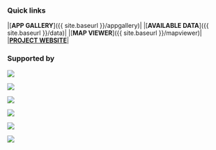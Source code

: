 ### Quick links

|[**APP GALLERY**]({{ site.baseurl }}/appgallery)|
|[**AVAILABLE DATA**]({{ site.baseurl }}/data)|
|[**MAP VIEWER**]({{ site.baseurl }}/mapviewer)|
|[**PROJECT WEBSITE**](http://www.citysdk.eu/)|

### Supported by

<div class="logos">
  <p><a href="http://www.waag.org/"><img src="{{ site.baseurl }}/img/logos/waag.png" /></a></p>
  <p><a href="http://www.citysdk.eu/"><img src="{{ site.baseurl }}/img/logos/citysdk.png" /></a></p>
  <p><a href="http://www.civity.nl/"><img src="{{ site.baseurl }}/img/logos/civity.jpg" /></a></p>
  <p><a href="http://ec.europa.eu/information_society/activities/ict_psp/about/index_en.htm"><img src="{{ site.baseurl }}/img/logos/ict-psp.png"/></a></p>
  <p><a href="http://europa.eu/"><img src="{{ site.baseurl }}/img/logos/europa.png" /></a></p>
  <p><a href="http://creativecommons.nl/wie-zijn-we/"><img src="{{ site.baseurl }}/img/logos/cc.png" /></a></p>
</div>